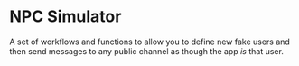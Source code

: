 # NPC Simulator

A set of workflows and functions to allow you to define new fake users and then send messages to any public channel as though the app _is_ that user.